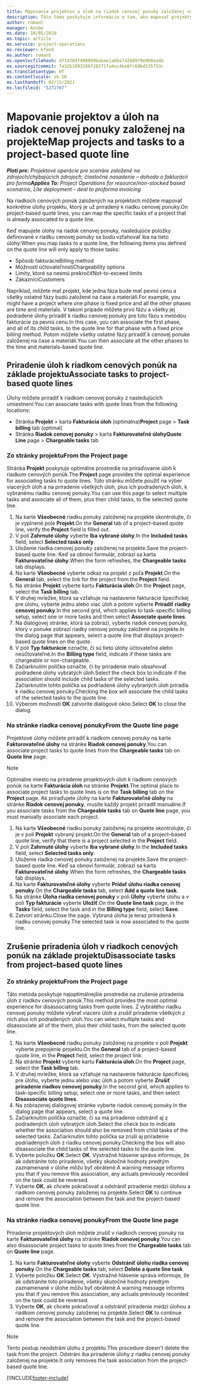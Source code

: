 ```yaml
---
title: Mapovanie projektov a úloh na riadok cenovej ponuky založenej na projekte
description: Táto téma poskytuje informácie o tom, ako mapovať projekty a úlohy na riadok úlohy založenej na projekte.
author: rumant
manager: Annbe
ms.date: 10/05/2020
ms.topic: article
ms.service: project-operations
ms.reviewer: kfend
ms.author: rumant
ms.openlocfilehash: d714304f408050babae1a6ba74268979e0b6ea4b
ms.sourcegitcommit: fa32b1893286f20271fa4ec4be8fc68bd135f53c
ms.translationtype: HT
ms.contentlocale: sk-SK
ms.lasthandoff: 02/15/2021
ms.locfileid: "5272767"
---
```

# <a name="map-projects-and-tasks-to-a-project-based-quote-line"></a><span data-ttu-id="ba2ff-103">Mapovanie projektov a úloh na riadok cenovej ponuky založenej na projekte</span><span class="sxs-lookup"><span data-stu-id="ba2ff-103">Map projects and tasks to a project-based quote line</span></span>

<span data-ttu-id="ba2ff-104">_**Platí pre:** Projektové operácie pre scenáre založené na zdrojoch/chýbajúcich zdrojoch, čiastočné nasadenie – dohoda o fakturácii pro forma_</span><span class="sxs-lookup"><span data-stu-id="ba2ff-104">_**Applies To:** Project Operations for resource/non-stocked based scenarios, Lite deployment - deal to proforma invoicing_</span></span>

<span data-ttu-id="ba2ff-105">Na riadkoch cenových ponúk založených na projektoch môžete mapovať konkrétne úlohy projektu, ktorý je už priradený k riadku cenovej ponuky.</span><span class="sxs-lookup"><span data-stu-id="ba2ff-105">On project-based quote lines, you can map the specific tasks of a project that is already associated to a quote line.</span></span>

<span data-ttu-id="ba2ff-106">Keď mapujete úlohy na riadok cenovej ponuky, nasledujúce položky definované v riadku cenovej ponuky sa budú vzťahovať iba na tieto úlohy:</span><span class="sxs-lookup"><span data-stu-id="ba2ff-106">When you map tasks to a quote line, the following items you defined on the quote line will only apply to those tasks:</span></span>

- <span data-ttu-id="ba2ff-107">Spôsob fakturácie</span><span class="sxs-lookup"><span data-stu-id="ba2ff-107">Billing method</span></span>
- <span data-ttu-id="ba2ff-108">Možností účtovateľnosti</span><span class="sxs-lookup"><span data-stu-id="ba2ff-108">Chargeability options</span></span>
- <span data-ttu-id="ba2ff-109">Limity, ktoré sa nesmú prekročiť</span><span class="sxs-lookup"><span data-stu-id="ba2ff-109">Not-to-exceed limits</span></span>
- <span data-ttu-id="ba2ff-110">Zákazníci</span><span class="sxs-lookup"><span data-stu-id="ba2ff-110">Customers</span></span>

<span data-ttu-id="ba2ff-111">Napríklad, môžete mať projekt, kde jedna fáza bude mať pevnú cenu a všetky ostatné fázy budú založené na čase a materiáli.</span><span class="sxs-lookup"><span data-stu-id="ba2ff-111">For example, you might have a project where one phase is fixed price and all the other phases are time and materials.</span></span> <span data-ttu-id="ba2ff-112">V takom prípade môžete prvú fázu a všetky jej podradené úlohy priradiť k riadku cenovej ponuky pre túto fázu s metódou fakturácie za pevnú cenu.</span><span class="sxs-lookup"><span data-stu-id="ba2ff-112">In this case, you can associate the first phase, and all of its child tasks, to the quote line for that phase with a fixed price billing method.</span></span> <span data-ttu-id="ba2ff-113">Potom môžete všetky ostatné fázy priradiť k cenovej ponuke založenej na čase a materiáli.</span><span class="sxs-lookup"><span data-stu-id="ba2ff-113">You can then associate all the other phases to the time and materials-based quote line.</span></span>

## <a name="associate-tasks-to-project-based-quote-lines"></a><span data-ttu-id="ba2ff-114">Priradenie úloh k riadkom cenových ponúk na základe projektu</span><span class="sxs-lookup"><span data-stu-id="ba2ff-114">Associate tasks to project-based quote lines</span></span>

<span data-ttu-id="ba2ff-115">Úlohy môžete priradiť k riadkom cenovej ponuky z nasledujúcich umiestnení:</span><span class="sxs-lookup"><span data-stu-id="ba2ff-115">You can associate tasks with quote lines from the following locations:</span></span>

- <span data-ttu-id="ba2ff-116">Stránka **Projekt** > karta **Fakturácia úloh** (optimálna)</span><span class="sxs-lookup"><span data-stu-id="ba2ff-116">**Project** page > **Task billing** tab (optimal)</span></span>
- <span data-ttu-id="ba2ff-117">Stránka **Riadok cenovej ponuky** > karta **Fakturovateľné úlohy**</span><span class="sxs-lookup"><span data-stu-id="ba2ff-117">**Quote Line** page > **Chargeable tasks** tab</span></span> 

### <a name="from-the-project-page"></a><span data-ttu-id="ba2ff-118">Zo stránky projektu</span><span class="sxs-lookup"><span data-stu-id="ba2ff-118">From the Project page</span></span>

<span data-ttu-id="ba2ff-119">Stránka **Projekt** poskytuje optimálne prostredie na priraďovanie úloh k riadkom cenových ponúk.</span><span class="sxs-lookup"><span data-stu-id="ba2ff-119">The **Project** page provides the optimal experience for associating tasks to quote lines.</span></span> <span data-ttu-id="ba2ff-120">Túto stránku môžete použiť na výber viacerých úloh a na priradenie všetkých úloh, plus ich podradených úloh, k vybranému riadku cenovej ponuky.</span><span class="sxs-lookup"><span data-stu-id="ba2ff-120">You can use this page to select multiple tasks and associate all of them, plus their child tasks, to the selected quote line.</span></span>

1. <span data-ttu-id="ba2ff-121">Na karte **Všeobecné** riadku ponuky založenej na projekte skontrolujte, či je vyplnené pole **Projekt**.</span><span class="sxs-lookup"><span data-stu-id="ba2ff-121">On the **General** tab of a project–based quote line, verify the **Project** field is filled out.</span></span>
2. <span data-ttu-id="ba2ff-122">V poli **Zahrnuté úlohy** vyberte **Iba vybrané úlohy**.</span><span class="sxs-lookup"><span data-stu-id="ba2ff-122">In the **Included tasks** field, select **Selected tasks only**.</span></span>
3. <span data-ttu-id="ba2ff-123">Uloženie riadka cenovej ponuky založenej na projekte.</span><span class="sxs-lookup"><span data-stu-id="ba2ff-123">Save the project-based quote line.</span></span> <span data-ttu-id="ba2ff-124">Keď sa obnoví formulár, zobrazí sa karta **Fakturovateľné úlohy**.</span><span class="sxs-lookup"><span data-stu-id="ba2ff-124">When the form refreshes, the **Chargeable tasks** tab displays.</span></span>
4. <span data-ttu-id="ba2ff-125">Na karte **Všeobecné** vyberte odkaz na projekt z poľa **Projekt**.</span><span class="sxs-lookup"><span data-stu-id="ba2ff-125">On the **General** tab, select the link for the project from the **Project** field.</span></span>
5. <span data-ttu-id="ba2ff-126">Na stránke **Projekt** vyberte kartu **Fakturácia úloh**.</span><span class="sxs-lookup"><span data-stu-id="ba2ff-126">On the **Project** page, select the **Task billing** tab.</span></span>
6. <span data-ttu-id="ba2ff-127">V druhej mriežke, ktorá sa vzťahuje na nastavenie fakturácie špecifickej pre úlohu, vyberte jednu alebo viac úloh a potom vyberte **Priradiť riadky cenovej ponuky**.</span><span class="sxs-lookup"><span data-stu-id="ba2ff-127">In the second grid, which applies to task-specific billing setup, select one or more tasks and then select **Associate quote lines**.</span></span>
7. <span data-ttu-id="ba2ff-128">Na dialógovej stránke, ktorá sa zobrazí, vyberte riadok cenovej ponuky, ktorý v ponuke zobrazí riadky cenovej ponuky založené na projekte.</span><span class="sxs-lookup"><span data-stu-id="ba2ff-128">In the dialog page that appears, select a quote line that displays project-based quote lines on the quote.</span></span>
8. <span data-ttu-id="ba2ff-129">V poli **Typ fakturácie** označte, či sú tieto úlohy účtovateľné alebo neúčtovateľné.</span><span class="sxs-lookup"><span data-stu-id="ba2ff-129">In the **Billing type** field, indicate if these tasks are chargeable or non-chargeable.</span></span>
9. <span data-ttu-id="ba2ff-130">Začiarknutím políčka označte, či by priradenie malo obsahovať podradené úlohy vybratých úloh.</span><span class="sxs-lookup"><span data-stu-id="ba2ff-130">Select the check box to indicate if the association should include child tasks of the selected tasks.</span></span> <span data-ttu-id="ba2ff-131">Začiarknutím tohto políčka sa podriadené úlohy vybraných úloh priradia k riadku cenovej ponuky.</span><span class="sxs-lookup"><span data-stu-id="ba2ff-131">Checking the box will associate the child tasks of the selected tasks to the quote line.</span></span>
10. <span data-ttu-id="ba2ff-132">Výberom možnosti **OK** zatvoríte dialógové okno.</span><span class="sxs-lookup"><span data-stu-id="ba2ff-132">Select **OK** to close the dialog.</span></span>

### <a name="from-the-quote-line-page"></a><span data-ttu-id="ba2ff-133">Na stránke riadka cenovej ponuky</span><span class="sxs-lookup"><span data-stu-id="ba2ff-133">From the Quote line page</span></span>

<span data-ttu-id="ba2ff-134">Projektové úlohy môžete priradiť k riadkom cenovej ponuky na karte **Fakturovateľné úlohy** na stránke **Riadok cenovej ponuky**.</span><span class="sxs-lookup"><span data-stu-id="ba2ff-134">You can associate project tasks to quote lines from the **Chargeable tasks** tab on **Quote line** page.</span></span>

>[!NOTE]
><span data-ttu-id="ba2ff-135">Optimálne miesto na priradenie projektových úloh k riadkom cenových ponúk na karte **Fakturácia úloh** na stránke **Projekt**.</span><span class="sxs-lookup"><span data-stu-id="ba2ff-135">The optimal place to associate project tasks to quote lines is on the **Task billing** tab on the **Project** page.</span></span> <span data-ttu-id="ba2ff-136">Ak priraďujete úlohy na karte **Fakturovateľné úlohy** na stránke **Riadok cenovej ponuky**, musíte každý projekt priradiť manuálne.</span><span class="sxs-lookup"><span data-stu-id="ba2ff-136">If you associate tasks from the **Chargeable tasks** tab on **Quote line** page, you must manually associate each project.</span></span>

1. <span data-ttu-id="ba2ff-137">Na karte **Všeobecné** riadku ponuky založenej na projekte skontrolujte, či je v poli **Projekt** vybraný projekt.</span><span class="sxs-lookup"><span data-stu-id="ba2ff-137">On the **General** tab of a project–based quote line, verify that there is a project selected in the **Project** field.</span></span>
2. <span data-ttu-id="ba2ff-138">V poli **Zahrnuté úlohy** vyberte **Iba vybrané úlohy**.</span><span class="sxs-lookup"><span data-stu-id="ba2ff-138">In the **Included tasks** field, select **Selected tasks only**.</span></span>
3. <span data-ttu-id="ba2ff-139">Uloženie riadka cenovej ponuky založenej na projekte.</span><span class="sxs-lookup"><span data-stu-id="ba2ff-139">Save the project-based quote line.</span></span> <span data-ttu-id="ba2ff-140">Keď sa obnoví formulár, zobrazí sa karta **Fakturovateľné úlohy**.</span><span class="sxs-lookup"><span data-stu-id="ba2ff-140">When the form refreshes, the **Chargeable tasks** tab displays.</span></span>
4. <span data-ttu-id="ba2ff-141">Na karte **Fakturovateľné úlohy** vyberte **Pridať úlohu riadka cenovej ponuky**.</span><span class="sxs-lookup"><span data-stu-id="ba2ff-141">On the **Chargeable tasks** tab, select **Add a quote line task**.</span></span>
5. <span data-ttu-id="ba2ff-142">Na stránke **Úloha riadka cenovej ponuky** v poli **Úlohy** vyberte úlohu a v poli **Typ fakturácie** vyberte **Uložiť**.</span><span class="sxs-lookup"><span data-stu-id="ba2ff-142">On the **Quote line task** page, in the **Tasks** field, select the task and in the **Billing type** field, select **Save**.</span></span> 
6. <span data-ttu-id="ba2ff-143">Zatvorí stránku.</span><span class="sxs-lookup"><span data-stu-id="ba2ff-143">Close the page.</span></span> <span data-ttu-id="ba2ff-144">Vybraná úloha je teraz priradená k riadku cenovej ponuky.</span><span class="sxs-lookup"><span data-stu-id="ba2ff-144">The selected task is now associated to the quote line.</span></span>

## <a name="disassociate-tasks-from-projectbased-quote-lines"></a><span data-ttu-id="ba2ff-145">Zrušenie priradenia úloh v riadkoch cenových ponúk na základe projektu</span><span class="sxs-lookup"><span data-stu-id="ba2ff-145">Disassociate tasks from project–based quote lines</span></span>

### <a name="from-the-project-page"></a><span data-ttu-id="ba2ff-146">Zo stránky projektu</span><span class="sxs-lookup"><span data-stu-id="ba2ff-146">From the Project page</span></span>

<span data-ttu-id="ba2ff-147">Táto metóda poskytuje najoptimálnejšie prostredie na zrušenie priradenia úloh z riadkov cenových ponúk.</span><span class="sxs-lookup"><span data-stu-id="ba2ff-147">This method provides the most optimal experience for disassociating tasks from quote lines.</span></span> <span data-ttu-id="ba2ff-148">Z vybratého riadku cenovej ponuky môžete vybrať viacero úloh a zrušiť priradenie všetkých z nich plus ich podradených úloh.</span><span class="sxs-lookup"><span data-stu-id="ba2ff-148">You can select multiple tasks and disassociate all of the them, plus their child tasks, from the selected quote line.</span></span>

1. <span data-ttu-id="ba2ff-149">Na karte **Všeobecné** riadku ponuky založenej na projekte v poli **Projekt** vyberte prepojenie projektu.</span><span class="sxs-lookup"><span data-stu-id="ba2ff-149">On the **General** tab of a project–based quote line, in the **Project** field, select the project link.</span></span>
2. <span data-ttu-id="ba2ff-150">Na stránke **Projekt** vyberte kartu **Fakturácia úloh**.</span><span class="sxs-lookup"><span data-stu-id="ba2ff-150">On the **Project** page, select the **Task billing** tab.</span></span>
3. <span data-ttu-id="ba2ff-151">V druhej mriežke, ktorá sa vzťahuje na nastavenie fakturácie špecifickej pre úlohu, vyberte jednu alebo viac úloh a potom vyberte **Zrušiť priradenie riadkov cenovej ponuky**.</span><span class="sxs-lookup"><span data-stu-id="ba2ff-151">In the second grid, which applies to task-specific billing setup, select one or more tasks, and then select **Disassociate quote lines**.</span></span>
4. <span data-ttu-id="ba2ff-152">Na zobrazenej dialógovej stránke vyberte riadok cenovej ponuky.</span><span class="sxs-lookup"><span data-stu-id="ba2ff-152">In the dialog page that appears, select a quote line.</span></span>
5. <span data-ttu-id="ba2ff-153">Začiarknutím políčka označte, či sa má priradenie odstrániť aj z podradených úloh vybratých úloh.</span><span class="sxs-lookup"><span data-stu-id="ba2ff-153">Select the check box to indicate whether the association should also be removed from child tasks of the selected tasks.</span></span> <span data-ttu-id="ba2ff-154">Začiarknutím tohto políčka sa zruší aj priradenie podriadených úloh z riadku cenovej ponuky.</span><span class="sxs-lookup"><span data-stu-id="ba2ff-154">Checking the box will also disassociate the child tasks of the selected tasks to the quote line.</span></span>
6. <span data-ttu-id="ba2ff-155">Vyberte položku **OK**.</span><span class="sxs-lookup"><span data-stu-id="ba2ff-155">Select **OK**.</span></span> <span data-ttu-id="ba2ff-156">Výstražné hlásenie správa informuje, že ak odstránite toto priradenie, všetky skutočné hodnoty predtým zaznamenané v úlohe môžu byť obrátené.</span><span class="sxs-lookup"><span data-stu-id="ba2ff-156">A warning message informs you that if you remove this association, any actuals previously recorded on the task could be reversed.</span></span> 
7. <span data-ttu-id="ba2ff-157">Vyberte **OK**, ak chcete pokračovať a odstrániť priradenie medzi úlohou a riadkom cenovej ponuky založenej na projekte.</span><span class="sxs-lookup"><span data-stu-id="ba2ff-157">Select **OK** to continue and remove the association between the task and the project-based quote line.</span></span>

### <a name="from-the-quote-line-page"></a><span data-ttu-id="ba2ff-158">Na stránke riadka cenovej ponuky</span><span class="sxs-lookup"><span data-stu-id="ba2ff-158">From the Quote line page</span></span>

<span data-ttu-id="ba2ff-159">Priradenie projektových úloh môžete zrušiť v riadkoch cenovej ponuky na karte **Fakturovateľné úlohy** na stránke **Riadok cenovej ponuky**.</span><span class="sxs-lookup"><span data-stu-id="ba2ff-159">You can also disassociate project tasks to quote lines from the **Chargeable tasks** tab on **Quote line** page.</span></span>

1. <span data-ttu-id="ba2ff-160">Na karte **Fakturovateľné úlohy** vyberte **Odstrániť úlohu riadka cenovej ponuky**.</span><span class="sxs-lookup"><span data-stu-id="ba2ff-160">On the **Chargeable tasks** tab, select **Delete a quote line task**.</span></span>
2. <span data-ttu-id="ba2ff-161">Vyberte položku **OK**.</span><span class="sxs-lookup"><span data-stu-id="ba2ff-161">Select **OK**.</span></span> <span data-ttu-id="ba2ff-162">Výstražné hlásenie správa informuje, že ak odstránite toto priradenie, všetky skutočné hodnoty predtým zaznamenané v úlohe môžu byť obrátené.</span><span class="sxs-lookup"><span data-stu-id="ba2ff-162">A warning message informs you that if you remove this association, any actuals previously recorded on the task could be reversed.</span></span> 
3. <span data-ttu-id="ba2ff-163">Vyberte **OK**, ak chcete pokračovať a odstrániť priradenie medzi úlohou a riadkom cenovej ponuky založenej na projekte.</span><span class="sxs-lookup"><span data-stu-id="ba2ff-163">Select **OK** to continue and remove the association between the task and the project-based quote line.</span></span>

>[!NOTE]
> <span data-ttu-id="ba2ff-164">Tento postup neodstráni úlohu z projektu.</span><span class="sxs-lookup"><span data-stu-id="ba2ff-164">This procedure doesn't delete the task from the project.</span></span> <span data-ttu-id="ba2ff-165">Odstráni iba priradenie úlohy z riadku cenovej ponuky založenej na projekte.</span><span class="sxs-lookup"><span data-stu-id="ba2ff-165">It only removes the task association from the project-based quote line.</span></span>


[!INCLUDE[footer-include](../../includes/footer-banner.md)]